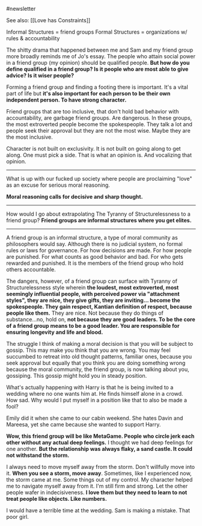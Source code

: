 #newsletter

See also: [[Love has Constraints]]

Informal Structures = friend groups 
Formal Structures = organizations w/ rules & accountability

The shitty drama that happened between me and Sam and my friend group more broadly reminds me of Jo's essay. The people who attain social power in a friend group (my opinion) should be qualified people. **But how do you define qualified in a friend group? Is it people who are most able to give advice? Is it wiser people?**

Forming a friend group and finding a footing there is important. It's a vital part of life but **it's also important for each person to be their own independent person. To have strong character.** 

Friend groups that are too inclusive, that don't hold bad behavior with accountability, are garbage friend groups. Are dangerous. In these groups, the most extroverted people become the spokespeople. They talk a lot and people seek their approval but they are not the most wise. Maybe they are the most inclusive. 

Character is not built on exclusivity. It is not built on going along to get along. One must pick a side. That is what an opinion is. And vocalizing that opinion. 

--------
What is up with our fucked up society where people are proclaiming "love" as an excuse for serious moral reasoning. 

**Moral reasoning calls for decisive and sharp thought.** 

-----
How would I go about extrapolating The Tyranny of Structurelessness to a friend group? **Friend groups are informal structures where you get elites.** 

-----
A friend group is an informal structure, a type of moral community as philosophers would say. Although there is no judicial system, no formal rules or laws for governance. For how decisions are made. For how people are punished. For what counts as good behavior and bad. For who gets rewarded and punished. It is the members of the friend group who hold others accountable. 

The dangers, however, of a friend group can surface with Tyranny of Structurelessness style wherein **the loudest, most extroverted, most seemingly influential people, with perceived power via "attachment styles", they are nice, they give gifts, they are inviting... become the spokespeople. They gain respect, Kantian definition of respect, because people like them.** They are nice. Not because they do things of substance...no, hold on, **not because they are good leaders. To be the core of a friend group means to be a good leader. You are responsible for ensuring longevity and life and blood.** 

The struggle I think of making a moral decision is that you will be subject to gossip. This may make you think that you are wrong. You may feel succumbed to retreat into old thought patterns, familiar ones, because you seek approval but equally that you think you are doing something wrong because the moral community, the friend group, is now talking about you, gossiping. This gossip might hold you in steady position. 

What's actually happening with Harry is that he is being invited to a wedding where no one wants him at. He finds himself alone in a crowd. How sad. Why would I put myself in a position like that to also be made a fool? 

Emily did it when she came to our cabin weekend. She hates Davin and Mareesa, yet she came because she wanted to support Harry. 

**Wow, this friend group will be like MetaGame. People who circle jerk each other without any actual deep feelings.** I thought we had deep feelings for one another. **But the relationship was always flaky, a sand castle. It could not withstand the storm.** 

I always need to move myself away from the storm. Don't willfully move into it. **When you see a storm, move away**. Sometimes, like I experienced now, the storm came at me. Some things out of my control. My character helped me to navigate myself away from it. I'm still firm and strong. Let the other people wafer in indecisiveness. **I love them but they need to learn to not treat people like objects. Like numbers.**  

I would have a terrible time at the wedding. Sam is making a mistake. That poor girl. 

